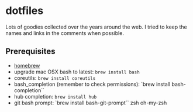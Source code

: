 # dotfiles
Lots of goodies collected over the years around the web. 
I tried to keep the names and links in the comments when possible.

## Prerequisites 
* [homebrew](https://brew.sh/) 
* upgrade mac OSX bash to latest: `brew install bash`
* coreutils: `brew install coreutils`
* bash_completion (remember to check permissions): `brew install bash-completion``
* hub completion: `brew install hub`
* git bash prompt: `brew install bash-git-prompt``
zsh
oh-my-zsh


